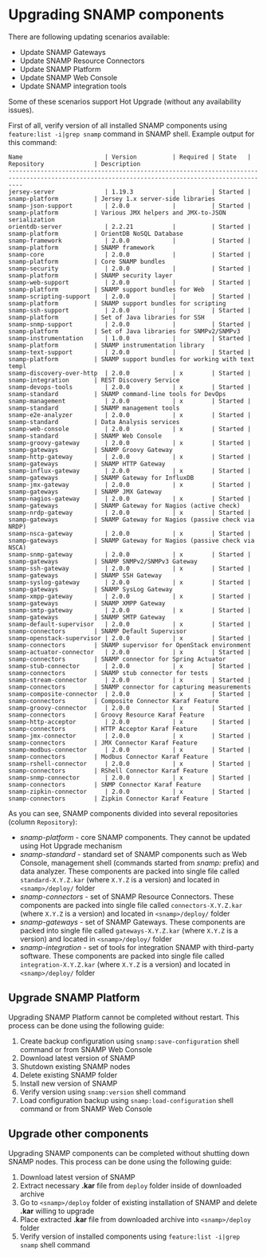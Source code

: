 Upgrading SNAMP components
====

There are following updating scenarios available:
* Update SNAMP Gateways
* Update SNAMP Resource Connectors
* Update SNAMP Platform
* Update SNAMP Web Console
* Update SNAMP integration tools

Some of these scenarios support Hot Upgrade (without any availability issues).

First of all, verify version of all installed SNAMP components using `feature:list -i|grep snamp` command in SNAMP shell. Example output for this command:
```
Name                       | Version          | Required | State   | Repository              | Description
------------------------------------------------------------------------------------------------------------------------------------------------
jersey-server              | 1.19.3           |          | Started | snamp-platform          | Jersey 1.x server-side libraries
snamp-json-support         | 2.0.0            |          | Started | snamp-platform          | Various JMX helpers and JMX-to-JSON serialization
orientdb-server            | 2.2.21           |          | Started | snamp-platform          | OrientDB NoSQL Database
snamp-framework            | 2.0.0            |          | Started | snamp-platform          | SNAMP framework
snamp-core                 | 2.0.0            |          | Started | snamp-platform          | Core SNAMP bundles
snamp-security             | 2.0.0            |          | Started | snamp-platform          | SNAMP security layer
snamp-web-support          | 2.0.0            |          | Started | snamp-platform          | SNAMP support bundles for Web
snamp-scripting-support    | 2.0.0            |          | Started | snamp-platform          | SNAMP support bundles for scripting
snamp-ssh-support          | 2.0.0            |          | Started | snamp-platform          | Set of Java libraries for SSH
snamp-snmp-support         | 2.0.0            |          | Started | snamp-platform          | Set of Java libraries for SNMPv2/SNMPv3
snamp-instrumentation      | 1.0.0            |          | Started | snamp-platform          | SNAMP instrumentation library
snamp-text-support         | 2.0.0            |          | Started | snamp-platform          | SNAMP support bundles for working with text templ
snamp-discovery-over-http  | 2.0.0            | x        | Started | snamp-integration       | REST Discovery Service
snamp-devops-tools         | 2.0.0            | x        | Started | snamp-standard          | SNAMP command-line tools for DevOps
snamp-management           | 2.0.0            | x        | Started | snamp-standard          | SNAMP management tools
snamp-e2e-analyzer         | 2.0.0            | x        | Started | snamp-standard          | Data Analysis services
snamp-web-console          | 2.0.0            | x        | Started | snamp-standard          | SNAMP Web Console
snamp-groovy-gateway       | 2.0.0            | x        | Started | snamp-gateways          | SNAMP Groovy Gateway
snamp-http-gateway         | 2.0.0            | x        | Started | snamp-gateways          | SNAMP HTTP Gateway
snamp-influx-gateway       | 2.0.0            | x        | Started | snamp-gateways          | SNAMP Gateway for InfluxDB
snamp-jmx-gateway          | 2.0.0            | x        | Started | snamp-gateways          | SNAMP JMX Gateway
snamp-nagios-gateway       | 2.0.0            | x        | Started | snamp-gateways          | SNAMP Gateway for Nagios (active check)
snamp-nrdp-gateway         | 2.0.0            | x        | Started | snamp-gateways          | SNAMP Gateway for Nagios (passive check via NRDP)
snamp-nsca-gateway         | 2.0.0            | x        | Started | snamp-gateways          | SNAMP Gateway for Nagios (passive check via NSCA)
snamp-snmp-gateway         | 2.0.0            | x        | Started | snamp-gateways          | SNAMP SNMPv2/SNMPv3 Gateway
snamp-ssh-gateway          | 2.0.0            | x        | Started | snamp-gateways          | SNAMP SSH Gateway
snamp-syslog-gateway       | 2.0.0            | x        | Started | snamp-gateways          | SNAMP SysLog Gateway
snamp-xmpp-gateway         | 2.0.0            | x        | Started | snamp-gateways          | SNAMP XMPP Gateway
snamp-smtp-gateway         | 2.0.0            | x        | Started | snamp-gateways          | SNAMP SMTP Gateway
snamp-default-supervisor   | 2.0.0            | x        | Started | snamp-connectors        | SNAMP Default Supervisor
snamp-openstack-supervisor | 2.0.0            | x        | Started | snamp-connectors        | SNAMP supervisor for OpenStack environment
snamp-actuator-connector   | 2.0.0            | x        | Started | snamp-connectors        | SNAMP connector for Spring Actuator
snamp-stub-connector       | 2.0.0            | x        | Started | snamp-connectors        | SNAMP stub connector for tests
snamp-stream-connector     | 2.0.0            | x        | Started | snamp-connectors        | SNAMP connector for capturing measurements
snamp-composite-connector  | 2.0.0            | x        | Started | snamp-connectors        | Composite Connector Karaf Feature
snamp-groovy-connector     | 2.0.0            | x        | Started | snamp-connectors        | Groovy Resource Karaf Feature
snamp-http-acceptor        | 2.0.0            | x        | Started | snamp-connectors        | HTTP Acceptor Karaf Feature
snamp-jmx-connector        | 2.0.0            | x        | Started | snamp-connectors        | JMX Connector Karaf Feature
snamp-modbus-connector     | 2.0.0            | x        | Started | snamp-connectors        | Modbus Connector Karaf Feature
snamp-rshell-connector     | 2.0.0            | x        | Started | snamp-connectors        | RShell Connector Karaf Feature
snamp-snmp-connector       | 2.0.0            | x        | Started | snamp-connectors        | SNMP Connector Karaf Feature
snamp-zipkin-connector     | 2.0.0            | x        | Started | snamp-connectors        | Zipkin Connector Karaf Feature
```
As you can see, SNAMP components divided into several repositories (column `Repository`):
* _snamp-platform_ - core SNAMP components. They cannot be updated using Hot Upgrade mechanism
* _snamp-standard_ - standard set of SNAMP components such as Web Console, management shell (commands started from _snamp:_ prefix) and data analyzer. These components are packed into single file called `standard-X.Y.Z.kar` (where `X.Y.Z` is a version) and located in `<snamp>/deploy/` folder
* _snamp-connectors_ - set of SNAMP Resource Connectors. These components are packed into single file called `connectors-X.Y.Z.kar` (where `X.Y.Z` is a version) and located in `<snamp>/deploy/` folder
* _snamp-gateways_ - set of SNAMP Gateways. These components are packed into single file called `gateways-X.Y.Z.kar` (where `X.Y.Z` is a version) and located in `<snamp>/deploy/` folder
* _snamp-integration_ - set of tools for integration SNAMP with third-party software. These components are packed into single file called `integration-X.Y.Z.kar` (where `X.Y.Z` is a version) and located in `<snamp>/deploy/` folder

## Upgrade SNAMP Platform
Upgrading SNAMP Platform cannot be completed without restart. This process can be done using the following guide:
1. Create backup configuration using `snamp:save-configuration` shell command or from SNAMP Web Console
1. Download latest version of SNAMP
1. Shutdown existing SNAMP nodes
1. Delete existing SNAMP folder
1. Install new version of SNAMP
1. Verify version using `snamp:version` shell command
1. Load configuration backup using `snamp:load-configuration` shell command or from SNAMP Web Console

## Upgrade other components
Upgrading SNAMP components can be completed without shutting down SNAMP nodes. This process can be done using the following guide:
1. Download latest version of SNAMP
1. Extract necessary **.kar** file from `deploy` folder inside of downloaded archive
1. Go to `<snamp>/deploy` folder of existing installation of SNAMP and delete **.kar** willing to upgrade
1. Place extracted **.kar** file from downloaded archive into `<snamp>/deploy` folder
1. Verify version of installed components using `feature:list -i|grep snamp` shell command
